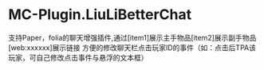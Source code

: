 # MC-Plugin.LiuLiBetterChat
支持Paper，folia的聊天增强插件,通过[item1]展示主手物品[item2]展示副手物品[web:xxxxxx]展示链接   方便的修改聊天栏点击玩家ID的事件（如：点击后TPA该玩家，可自己修改点击事件与悬浮的文本框）
